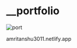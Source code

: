 # __portfolio
![port](https://github.com/therivalkiller/__portfolio/assets/97250364/5521ff78-f43f-4971-bca5-b7a347aeb3c0)

amritanshu3011.netlify.app
